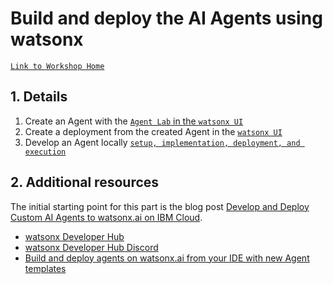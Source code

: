 # Build and deploy the AI Agents using watsonx

[`Link to Workshop Home`](../README.md)

## 1. Details

1. Create an Agent with the [`Agent Lab` in the `watsonx UI`](./Agent-Lab-Create.md) 
2. Create a deployment from the created Agent in the [`watsonx UI`](./Agent-Lab-Deployment.md)
3. Develop an Agent locally [`setup, implementation, deployment, and execution`](./Agent_Local_Development.md)

## 2. Additional resources

The initial starting point for this part is the blog post [Develop and Deploy Custom AI Agents to watsonx.ai on IBM Cloud](https://suedbroecker.net/2025/02/25/develop-and-deploy-custom-ai-agents-to-watsonx-ai-on-ibm-cloud/).

* [watsonx Developer Hub](https://github.com/IBM/watsonx-developer-hub)
* [watsonx Developer Hub Discord](https://ibm.biz/wx-discord)
* [Build and deploy agents on watsonx.ai from your IDE with new Agent templates](https://www.ibm.com/new/announcements/build-and-deploy-agents-to-watsonx-ai-from-your-ide)




